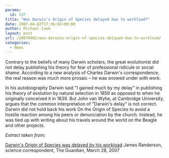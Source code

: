 ```yaml
---
params:
  id: 137
title: "Was Darwin's Origin of Species delayed due to workload?"
date: 2007-04-02T17:36:01+00:00
author: Michael Cook
layout: post
url: /20070402/was-darwins-origin-of-species-delayed-due-to-workload/
categories:
  - News
---
```

Contrary to the beliefs of many Darwin scholars, the great evolutionist did not delay publishing his theory for fear of professional ridicule or social shame. According to a new analysis of Charles Darwin's correspondence, the real reason was much more prosaic – he was snowed under with work.

In his autobiography Darwin said "I gained much by my delay" in publishing his theory of evolution by natural selection in 1859 as opposed to when he originally conceived it in 1839. But John van Wyhe, at Cambridge University, argues that the common interpretation of "Darwin's delay" is not correct. Darwin did not hold back his work On the Origin of Species to avoid a hostile reaction among his peers or denunciation by the church. Instead, he was tied up with writing about his travels around the world on the Beagle and other projects.

_Extract taken from;_

[Darwin's Origin of Species was delayed by his workload](http://books.guardian.co.uk/news/articles/0,,2044294,00.html)
James Randerson, science correspondent, The Guardian, March 28, 2007
